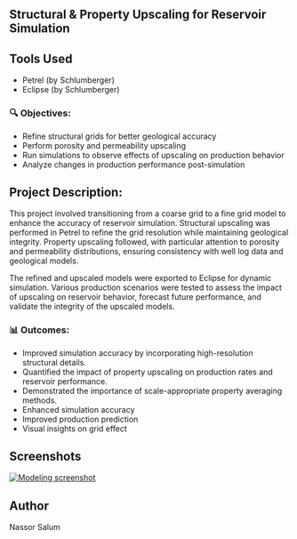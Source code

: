 ## Structural & Property Upscaling for Reservoir Simulation

## Tools Used
- Petrel (by Schlumberger)
- Eclipse (by Schlumberger)
  
### 🔍 Objectives:
- Refine structural grids for better geological accuracy
- Perform porosity and permeability upscaling
- Run simulations to observe effects of upscaling on production behavior
- Analyze changes in production performance post-simulation

## Project Description:
This project involved transitioning from a coarse grid to a fine grid model to enhance the accuracy of reservoir simulation. Structural upscaling was performed in Petrel to refine the grid resolution while maintaining geological integrity. Property upscaling followed, with particular attention to porosity and permeability distributions, ensuring consistency with well log data and geological models.

The refined and upscaled models were exported to Eclipse for dynamic simulation. Various production scenarios were tested to assess the impact of upscaling on reservoir behavior, forecast future performance, and validate the integrity of the upscaled models.

### 📊 Outcomes:

- Improved simulation accuracy by incorporating high-resolution structural details.
- Quantified the impact of property upscaling on production rates and reservoir performance.
- Demonstrated the importance of scale-appropriate property averaging methods.
- Enhanced simulation accuracy
- Improved production prediction
- Visual insights on grid effect
## Screenshots

[![Modeling screenshot](images/model.png)](https://github.com/Nassor-Salum/Structural-Property-Modeling-Petrel/commit/d17cbdc1118fce4554753618c31d18f2c2746772)


## Author
Nassor Salum
